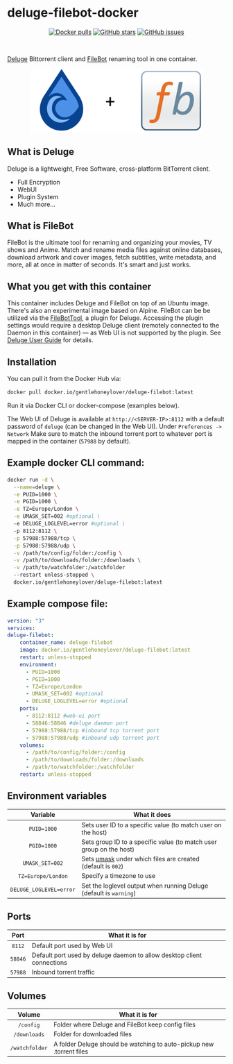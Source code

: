 # deluge-filebot-docker
<p align="center">
	<a href="https://hub.docker.com/r/gentlehoneylover/deluge-filebot/"><img alt="Docker pulls" src="https://img.shields.io/docker/pulls/gentlehoneylover/deluge-filebot?logo=docker&label=Docker%20pulls"></a>
	<a href="https://github.com/GentleHoneyLover/deluge-filebot-docker"><img alt="GitHub stars" src="https://img.shields.io/github/stars/gentlehoneylover/deluge-filebot-docker?logo=GitHub&label=GitHub%20stars&color=gold"></a>
	<a href="https://github.com/GentleHoneyLover/deluge-filebot-docker"><img alt="GitHub issues" src="https://img.shields.io/github/issues/gentlehoneylover/deluge-filebot-docker?logo=GitHub&label=GitHub%20issues"></a>
</p><br>

[Deluge](https://deluge-torrent.org]) Bittorrent client and [FileBot](http://www.filebot.net/) renaming tool in one container. 

<p align="center">
  <img width="400" src="https://raw.githubusercontent.com/GentleHoneyLover/deluge-filebot-docker/master/logo.png" alt="Deluge + FileBot"><br>
</p>

## What is Deluge
Deluge is a lightweight, Free Software, cross-platform BitTorrent client.
- Full Encryption
- WebUI
- Plugin System
- Much more...

## What is FileBot
FileBot is the ultimate tool for renaming and organizing your movies, TV shows and Anime. Match and rename media files against online databases, download artwork and cover images, fetch subtitles, write metadata, and more, all at once in matter of seconds. It's smart and just works.

## What you get with this container
This container includes Deluge and FileBot on top of an Ubuntu image. There's also an experimental image based on Alpine. FileBot can be be utilized via the [FileBotTool](https://github.com/Laharah/deluge-FileBotTool), a plugin for Deluge. Accessing the plugin settings would require a desktop Deluge client (remotely connected to the Daemon in this container) — as Web UI is not supported by the plugin. See [Deluge User Guide](https://dev.deluge-torrent.org/wiki/UserGuide) for details.

## Installation
You can pull it from the Docker Hub via:
```sh
docker pull docker.io/gentlehoneylover/deluge-filebot:latest
```
Run it via Docker CLI or docker-compose (examples below).

The Web UI of Deluge is available at `http://<SERVER-IP>:8112` with a default password of `deluge` (can be changed in the Web UI).
Under `Preferences -> Network` Make sure to match the inbound torrent port to whatever port is mapped in the container (`57988` by default).

## Example docker CLI command:
```sh
docker run -d \
  --name=deluge \
  -e PUID=1000 \
  -e PGID=1000 \
  -e TZ=Europe/London \
  -e UMASK_SET=002 #optional \
  -e DELUGE_LOGLEVEL=error #optional \
  -p 8112:8112 \
  -p 57988:57988/tcp \
  -p 57988:57988/udp \
  -v /path/to/config/folder:/config \
  -v /path/to/downloads/folder:/downloads \
  -v /path/to/watchfolder:/watchfolder
  --restart unless-stopped \
  docker.io/gentlehoneylover/deluge-filebot:latest
```

## Example compose file:
```yaml
version: "3"
services:
deluge-filebot:
    container_name: deluge-filebot
    image: docker.io/gentlehoneylover/deluge-filebot:latest
    restart: unless-stopped
    environment:
      - PUID=1000
      - PGID=1000
      - TZ=Europe/London
      - UMASK_SET=002 #optional
      - DELUGE_LOGLEVEL=error #optional
    ports:
      - 8112:8112 #web-ui port 
      - 58846:58846 #deluge daemon port
      - 57988:57988/tcp #inbound tcp torrent port
      - 57988:57988/udp #inbound udp torrent port
    volumes:
      - /path/to/config/folder:/config
      - /path/to/downloads/folder:/downloads
      - /path/to/watchfolder:/watchfolder
    restart: unless-stopped
```

## Environment variables
|        Variable         | What it does                                                                                       |
| :---------------------: | -------------------------------------------------------------------------------------------------- |
|       `PUID=1000`       | Sets user ID to a specific value (to match user on the host)                                       |
|       `PGID=1000`       | Sets group ID to a specific value (to match user group on the host)                                |
|     `UMASK_SET=002`     | Sets [umask](https://en.wikipedia.org/wiki/Umask) under which files are created (default is `002`) |
|   `TZ=Europe/London`    | Specify a timezone to use                                                                          |
| `DELUGE_LOGLEVEL=error` | Set the loglevel output when running Deluge (default is `warning`)                                 |

## Ports
|  Port   | What it is for                                                         |
| :-----: | ---------------------------------------------------------------------- |
| `8112`  | Default port used by Web UI                                            |
| `58846` | Default port used by deluge daemon to allow desktop client connections |
| `57988` | Inbound torrent traffic                                                |

## Volumes
|     Volume     | What it is for                                                       |
| :------------: | -------------------------------------------------------------------- |
|   `/config`    | Folder where Deluge and FileBot keep config files                    |
|  `/downloads`  | Folder for downloaded files                                          |
| `/watchfolder` | A folder Deluge should be watching to auto-pickup new .torrent files |